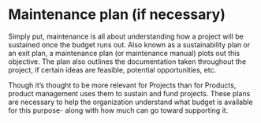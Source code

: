 # Maintenance plan \(if necessary\)

Simply put, maintenance is all about understanding how a project will be sustained once the budget runs out. Also known as a sustainability plan or an exit plan, a maintenance plan \(or maintenance manual\) plots out this objective. The plan also outlines the documentation taken throughout the project, if certain ideas are feasible, potential opportunities, etc. 

Though it’s thought to be more relevant for Projects than for Products, product management uses them to sustain and fund projects. These plans are necessary to help the organization understand what budget is available for this purpose- along with how much can go toward supporting it.   



